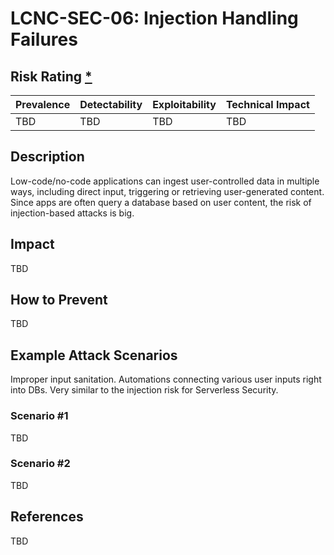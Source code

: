 # LCNC-SEC-06: Injection Handling Failures

## Risk Rating [*](https://owasp.org/www-project-top-ten/2017/Note_About_Risks)

| Prevalence | Detectability | Exploitability | Technical Impact |
| --- | --- | --- | --- |
| TBD | TBD | TBD | TBD |

## Description

Low-code/no-code applications can ingest user-controlled data in multiple ways, including direct input, triggering or retrieving user-generated content. 
Since apps are often query a database based on user content, the risk of injection-based attacks is big.

## Impact

TBD

## How to Prevent

TBD

## Example Attack Scenarios

Improper input sanitation. Automations connecting various user inputs right into DBs. Very similar to the injection risk for Serverless Security.

### Scenario #1

TBD

### Scenario #2

TBD

## References

TBD